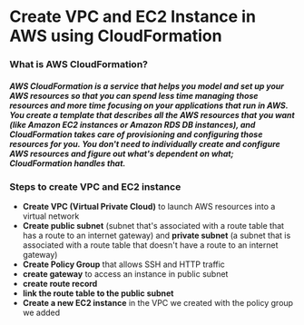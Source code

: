 # Create VPC and EC2 Instance in AWS using CloudFormation

### What is AWS CloudFormation?
##### AWS CloudFormation is a service that helps you model and set up your AWS resources so that you can spend less time managing those resources and more time focusing on your applications that run in AWS. You create a template that describes all the AWS resources that you want (like Amazon EC2 instances or Amazon RDS DB instances), and CloudFormation takes care of provisioning and configuring those resources for you. You don't need to individually create and configure AWS resources and figure out what's dependent on what; CloudFormation handles that. 

### Steps to create VPC and EC2 instance
- **Create VPC (Virtual Private Cloud)** to launch AWS resources into a virtual network
- **Create public subnet** (subnet that's associated with a route table that has a route to an internet gateway) and **private subnet** (a subnet that is associated with a route table that doesn't have a route to an internet gateway)
- **Create Policy Group** that allows SSH and HTTP traffic
- **create gateway**  to access an instance in public subnet
- **create route record**
- **link the route table to the public subnet**
- **Create a new EC2 instance** in the VPC we created with the policy group we added
